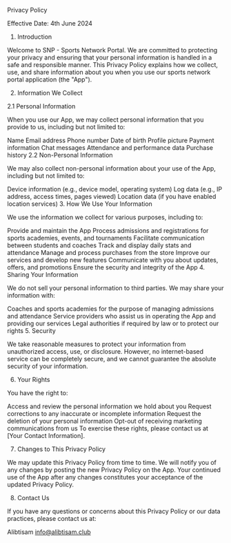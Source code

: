 Privacy Policy

Effective Date: 4th June 2024

1. Introduction

Welcome to SNP - Sports Network Portal. We are committed to protecting your privacy and ensuring that your personal information is handled in a safe and responsible manner. This Privacy Policy explains how we collect, use, and share information about you when you use our sports network portal application (the "App").

2. Information We Collect

2.1 Personal Information

When you use our App, we may collect personal information that you provide to us, including but not limited to:

Name
Email address
Phone number
Date of birth
Profile picture
Payment information
Chat messages
Attendance and performance data
Purchase history
2.2 Non-Personal Information

We may also collect non-personal information about your use of the App, including but not limited to:

Device information (e.g., device model, operating system)
Log data (e.g., IP address, access times, pages viewed)
Location data (if you have enabled location services)
3. How We Use Your Information

We use the information we collect for various purposes, including to:

Provide and maintain the App
Process admissions and registrations for sports academies, events, and tournaments
Facilitate communication between students and coaches
Track and display daily stats and attendance
Manage and process purchases from the store
Improve our services and develop new features
Communicate with you about updates, offers, and promotions
Ensure the security and integrity of the App
4. Sharing Your Information

We do not sell your personal information to third parties. We may share your information with:

Coaches and sports academies for the purpose of managing admissions and attendance
Service providers who assist us in operating the App and providing our services
Legal authorities if required by law or to protect our rights
5. Security

We take reasonable measures to protect your information from unauthorized access, use, or disclosure. However, no internet-based service can be completely secure, and we cannot guarantee the absolute security of your information.

6. Your Rights

You have the right to:

Access and review the personal information we hold about you
Request corrections to any inaccurate or incomplete information
Request the deletion of your personal information
Opt-out of receiving marketing communications from us
To exercise these rights, please contact us at [Your Contact Information].

7. Changes to This Privacy Policy

We may update this Privacy Policy from time to time. We will notify you of any changes by posting the new Privacy Policy on the App. Your continued use of the App after any changes constitutes your acceptance of the updated Privacy Policy.

8. Contact Us

If you have any questions or concerns about this Privacy Policy or our data practices, please contact us at:

Alibtisam
info@alibtisam.club
